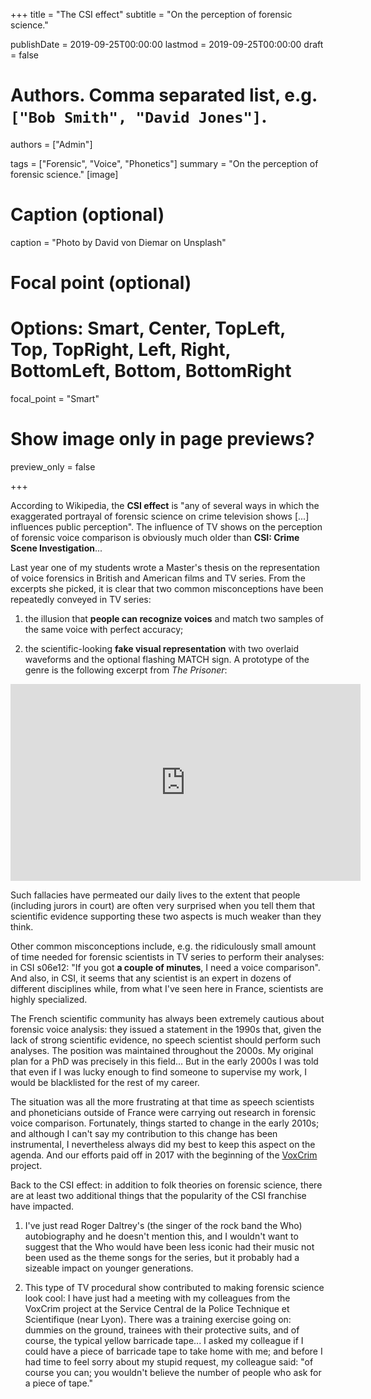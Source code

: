 +++
title = "The CSI effect"
subtitle = "On the perception of forensic science."

publishDate = 2019-09-25T00:00:00
lastmod = 2019-09-25T00:00:00
draft = false

# Authors. Comma separated list, e.g. `["Bob Smith", "David Jones"]`.
authors = ["Admin"]

tags = ["Forensic", "Voice", "Phonetics"]
summary = "On the perception of forensic science."
[image]
  # Caption (optional)
  caption = "Photo by David von Diemar on Unsplash"

  # Focal point (optional)
  # Options: Smart, Center, TopLeft, Top, TopRight, Left, Right, BottomLeft, Bottom, BottomRight
  focal_point = "Smart"

  # Show image only in page previews?
  preview_only = false

+++

According to Wikipedia, the **CSI effect** is "any of several ways in which the exaggerated portrayal of forensic science on crime television shows [...] influences public perception". The influence of TV shows on the perception of forensic voice comparison is obviously much older than **CSI: Crime Scene Investigation**... 

Last year one of my students wrote a Master's thesis on the representation of voice forensics in British and American films and TV series. From the excerpts she picked, it is clear that two common misconceptions have been repeatedly conveyed in TV series: 

1) the illusion that **people can recognize voices** and match two samples of the same voice with perfect accuracy;

2) the scientific-looking **fake visual representation** with two overlaid waveforms and the optional flashing MATCH sign. A prototype of the genre is the following excerpt from *The Prisoner*:

<iframe width="560" height="315" src="https://www.youtube.com/embed/bs1-7gPyQjk?start=1148&end=1227" frameborder="0" allow="accelerometer; autoplay; encrypted-media; gyroscope; picture-in-picture" allowfullscreen></iframe>

Such fallacies have permeated our daily lives to the extent that people (including jurors in court) are often very surprised when you tell them that scientific evidence supporting these two aspects is much weaker than they think. 

Other common misconceptions include, e.g. the ridiculously small amount of time needed for forensic scientists in TV series to perform their analyses: in CSI s06e12: "If you got **a couple of minutes**, I need a voice comparison". And also, in CSI, it seems that any scientist is an expert in dozens of different disciplines while, from what I've seen here in France, scientists are highly specialized. 

The French scientific community has always been extremely cautious about forensic voice analysis: they issued a statement in the 1990s that, given the lack of strong scientific evidence, no speech scientist should perform such analyses. The position was maintained throughout the 2000s. My original plan for a PhD was precisely in this field... But in the early 2000s I was told that even if I was lucky enough to find someone to supervise my work, I would be blacklisted for the rest of my career. 

The situation was all the more frustrating at that time as speech scientists and phoneticians outside of France were carrying out research in forensic voice comparison. Fortunately, things started to change in the early 2010s; and although I can't say my contribution to this change has been instrumental, I nevertheless always did my best to keep this aspect on the agenda. And our efforts paid off in 2017 with the beginning of the [VoxCrim](../../project/voxcrim/) project.

Back to the CSI effect: in addition to folk theories on forensic science, there are at least two additional things that the popularity of the CSI franchise have impacted. 

1) I've just read Roger Daltrey's (the singer of the rock band the Who) autobiography and he doesn't mention this, and I wouldn't want to suggest that the Who would have been less iconic had their music not been used as the theme songs for the series, but it probably had a sizeable impact on younger generations.

2) This type of TV procedural show contributed to making forensic science look cool: I have just had a meeting with my colleagues from the VoxCrim project at the Service Central de la Police Technique et Scientifique (near Lyon). There was a training exercise going on: dummies on the ground, trainees with their protective suits, and of course, the typical yellow barricade tape... I asked my colleague if I could have a piece of barricade tape to take home with me; and before I had time to feel sorry about my stupid request, my colleague said: "of course you can; you wouldn't believe the number of people who ask for a piece of tape." 
